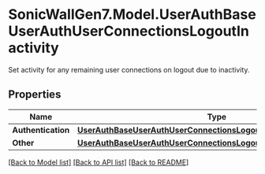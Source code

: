 # SonicWallGen7.Model.UserAuthBaseUserAuthUserConnectionsLogoutInactivity
Set activity for any remaining user connections on logout due to inactivity.

## Properties

Name | Type | Description | Notes
------------ | ------------- | ------------- | -------------
**Authentication** | [**UserAuthBaseUserAuthUserConnectionsLogoutInactivityAuthentication**](UserAuthBaseUserAuthUserConnectionsLogoutInactivityAuthentication.md) |  | [optional] 
**Other** | [**UserAuthBaseUserAuthUserConnectionsLogoutInactivityOther**](UserAuthBaseUserAuthUserConnectionsLogoutInactivityOther.md) |  | [optional] 

[[Back to Model list]](../README.md#documentation-for-models) [[Back to API list]](../README.md#documentation-for-api-endpoints) [[Back to README]](../README.md)

